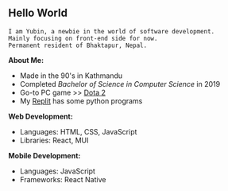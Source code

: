 ## **Hello World**  

```
I am Yubin, a newbie in the world of software development.  
Mainly focusing on front-end side for now.
Permanent resident of Bhaktapur, Nepal.  
```

**About Me:**  
- Made in the 90's in Kathmandu
- Completed *Bachelor of Science in Computer Science* in 2019
- Go-to PC game >> [Dota 2](https://www.dota2.com/home)
- My [Replit](https://replit.com/@YubinKarki) has some python programs  

**Web Development:**  
- Languages: HTML, CSS, JavaScript
- Libraries: React, MUI  

**Mobile Development:**  
- Languages: JavaScript
- Frameworks: React Native
